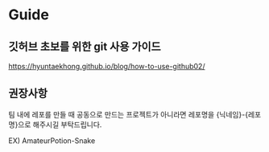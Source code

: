 # Guide

## 깃허브 초보를 위한 git 사용 가이드
https://hyuntaekhong.github.io/blog/how-to-use-github02/

## 권장사항
팀 내에 레포를 만들 때 공동으로 만드는 프로젝트가 아니라면 레포명을 {닉네임}-{레포명}으로 해주시길 부탁드립니다.

EX) AmateurPotion-Snake
